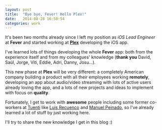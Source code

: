 ```yaml
---
layout: post
title:  "Bye bye, Fever! Hello Plex!"
date:   2014-08-28 16:50:54
categories: work
---
```


It's been two months already since I left my position as *iOS Lead Engineer* at **Fever** and started working at [**Plex**](http://plex.tv) developing the iOS app.

I've learned lots of things developing the whole **Fever** app: both from the experience itself and from my colleagues' knowledge (**thank you** David, Saúl, Jorge, Viti, Eddie, Adri, Danny, Josu…).

This new phase at **Plex** will be very different: a completely American company building a product with all their employees working **remotely**, developing an app about audio/video streaming with lots of active users already loving the app, and a lots of new projects and ideas to implement with focus on **quality**.

Fortunately, I get to work with **awesome** people including some former co-workers at [Tuenti](http://www.tuenti.com) like [Luis Recuenco](https://github.com/luisrecuenco) and [Manuel Peinado](https://github.com/ManuelPeinado), so I've already learned a lot of stuff by just working here.

I'll try to share the new knowledge I get in this blog :)
